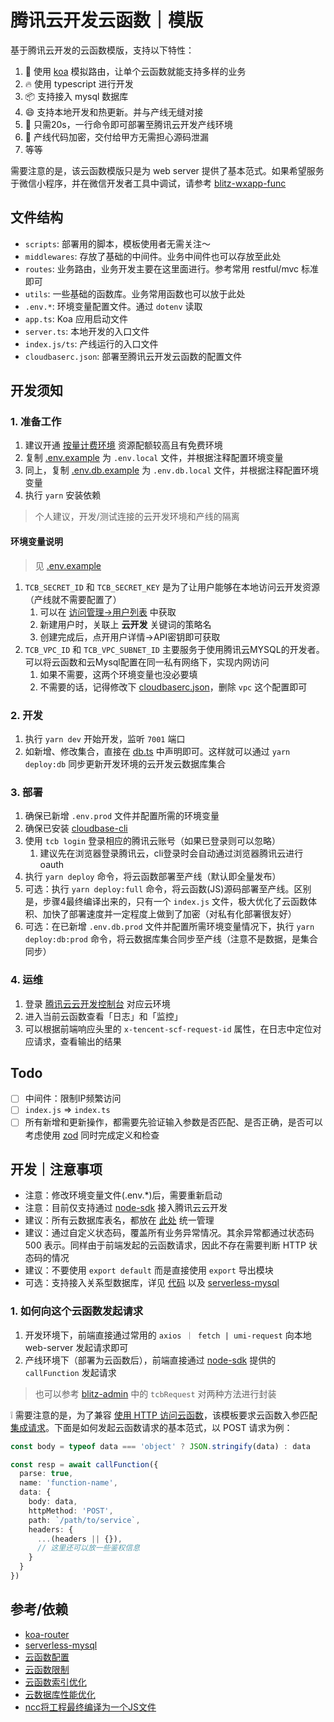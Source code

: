 # 腾讯云开发云函数｜模版

基于腾讯云开发的云函数模版，支持以下特性：

1. 🧱 使用 [koa](https://github.com/koajs/koa) 模拟路由，让单个云函数就能支持多样的业务
2. 🔥 使用 typescript 进行开发
3. 📦 支持接入 mysql 数据库
4. 😄 支持本地开发和热更新。并与产线无缝对接
5. 🚀 只需20s，一行命令即可部署至腾讯云开发产线环境
6. 🔐 产线代码加密，交付给甲方无需担心源码泄漏
7. 等等

需要注意的是，该云函数模版只是为 web server 提供了基本范式。如果希望服务于微信小程序，并在微信开发者工具中调试，请参考 [blitz-wxapp-func](https://github.com/jay4q/blitz-wxapp-func)

## 文件结构

+ `scripts`: 部署用的脚本，模板使用者无需关注～
+ `middlewares`: 存放了基础的中间件。业务中间件也可以存放至此处
+ `routes`: 业务路由，业务开发主要在这里面进行。参考常用 restful/mvc 标准即可
+ `utils`: 一些基础的函数库。业务常用函数也可以放于此处
+ `.env.*`: 环境变量配置文件。通过 `dotenv` 读取
+ `app.ts`: Koa 应用启动文件
+ `server.ts`: 本地开发的入口文件
+ `index.js/ts`: 产线运行的入口文件
+ `cloudbaserc.json`: 部署至腾讯云开发云函数的配置文件

## 开发须知

### 1. 准备工作

1. 建议开通 [按量计费环境](https://cloud.tencent.com/document/product/876/39095) 资源配额较高且有免费环境
2. 复制 [.env.example](./.env.example) 为 `.env.local` 文件，并根据注释配置环境变量
3. 同上，复制 [.env.db.example](./.env.db.example) 为 `.env.db.local` 文件，并根据注释配置环境变量
4. 执行 `yarn` 安装依赖

> 个人建议，开发/测试连接的云开发环境和产线的隔离

#### 环境变量说明

> 见 [.env.example](./.env.example)

1. `TCB_SECRET_ID` 和 `TCB_SECRET_KEY` 是为了让用户能够在本地访问云开发资源（产线就不需要配置了）
   1. 可以在 [访问管理->用户列表](https://console.cloud.tencent.com/cam) 中获取
   2. 新建用户时，关联上 **云开发** 关键词的策略名
   3. 创建完成后，点开用户详情->API密钥即可获取
2. `TCB_VPC_ID` 和 `TCB_VPC_SUBNET_ID` 主要服务于使用腾讯云MYSQL的开发者。可以将云函数和云Mysql配置在同一私有网络下，实现内网访问
   1. 如果不需要，这两个环境变量也没必要填
   2. 不需要的话，记得修改下 [cloudbaserc.json](./cloudbaserc.json)，删除 `vpc` 这个配置即可

### 2. 开发

1. 执行 `yarn dev` 开始开发，监听 `7001` 端口
2. 如新增、修改集合，直接在 [db.ts](./utils/db.ts) 中声明即可。这样就可以通过 `yarn deploy:db` 同步更新开发环境的云开发云数据库集合

### 3. 部署

1. 确保已新增 `.env.prod` 文件并配置所需的环境变量
2. 确保已安装 [cloudbase-cli](https://docs.cloudbase.net/cli-v1/install.html)
3. 使用 `tcb login` 登录相应的腾讯云账号（如果已登录则可以忽略）
   1. 建议先在浏览器登录腾讯云，cli登录时会自动通过浏览器腾讯云进行oauth
4. 执行 `yarn deploy` 命令，将云函数部署至产线（默认即全量发布）
5. 可选：执行 `yarn deploy:full` 命令，将云函数(JS)源码部署至产线。区别是，步骤4最终编译出来的，只有一个 `index.js` 文件，极大优化了云函数体积、加快了部署速度并一定程度上做到了加密（对私有化部署很友好）
6. 可选：在已新增 `.env.db.prod` 文件并配置所需环境变量情况下，执行 `yarn deploy:db:prod` 命令，将云数据库集合同步至产线（注意不是数据，是集合同步）

### 4. 运维

1. 登录 [腾讯云云开发控制台](https://console.cloud.tencent.com/) 对应云环境
2. 进入当前云函数查看「日志」和「监控」
3. 可以根据前端响应头里的 `x-tencent-scf-request-id` 属性，在日志中定位对应请求，查看输出的结果

## Todo

+ [ ] 中间件：限制IP频繁访问
+ [ ] `index.js` => `index.ts`
+ [ ] 所有新增和更新操作，都需要先验证输入参数是否匹配、是否正确，是否可以考虑使用 [zod](https://github.com/colinhacks/zod) 同时完成定义和检查

## 开发｜注意事项

+ 注意：修改环境变量文件(.env.*)后，需要重新启动
+ 注意：目前仅支持通过 [node-sdk](https://docs.cloudbase.net/api-reference/server/node-sdk/database/database.html) 接入腾讯云云开发
+ 建议：所有云数据库表名，都放在 [此处](./utils/db.ts) 统一管理
+ 建议：通过自定义状态码，覆盖所有业务异常情况。其余异常都通过状态码 500 表示。同样由于前端发起的云函数请求，因此不存在需要判断 HTTP 状态码的情况
+ 建议：不要使用 `export default` 而是直接使用 `export` 导出模块
+ 可选：支持接入关系型数据库，详见 [代码](./utils/sql.ts) 以及 [serverless-mysql](https://github.com/jeremydaly/serverless-mysql)

### 1. 如何向这个云函数发起请求

1. 开发环境下，前端直接通过常用的 `axios ｜ fetch | umi-request` 向本地 web-server 发起请求即可
2. 产线环境下（部署为云函数后），前端直接通过 [node-sdk](https://docs.cloudbase.net/api-reference/server/node-sdk/database/database.html) 提供的 `callFunction` 发起请求

> 也可以参考 [blitz-admin](https://github.com/jay4q/blitz-admin/blob/master/src/utils/tcbRequest.ts) 中的 `tcbRequest` 对两种方法进行封装

❕ 需要注意的是，为了兼容 [使用 HTTP 访问云函数](https://docs.cloudbase.net/service/access-cloud-function)，该模板要求云函数入参匹配 [集成请求](https://docs.cloudbase.net/service/access-cloud-function#%E4%BA%91%E5%87%BD%E6%95%B0%E7%9A%84%E5%85%A5%E5%8F%82)。下面是如何发起云函数请求的基本范式，以 POST 请求为例：

``` ts
const body = typeof data === 'object' ? JSON.stringify(data) : data

const resp = await callFunction({
  parse: true,
  name: 'function-name',
  data: {
    body: data,
    httpMethod: 'POST',
    path: `/path/to/service`,
    headers: {
      ...(headers || {}),
      // 这里还可以放一些鉴权信息
    }
  }
})
```

## 参考/依赖

+ [koa-router](https://github.com/koajs/router/blob/master/API.md)
+ [serverless-mysql](https://github.com/jeremydaly/serverless-mysql)
+ [云函数配置](https://docs.cloudbase.net/cli-v1/functions/configs.html)
+ [云函数限制](https://cloud.tencent.com/document/product/876/47177#.E4.BA.91.E5.87.BD.E6.95.B0)
+ [云函数索引优化](https://www.infoq.cn/article/mvc0m5ja5vfegfhsc7ks)
+ [云数据库性能优化](https://developers.weixin.qq.com/community/business/doc/00068218a682088d17ca593c45b40d)
+ [ncc将工程最终编译为一个JS文件](https://github.com/vercel/ncc)
